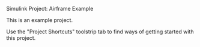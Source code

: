 Simulink Project: Airframe Example

This is an example project.

Use the "Project Shortcuts" toolstrip tab to find ways of getting started with this project.